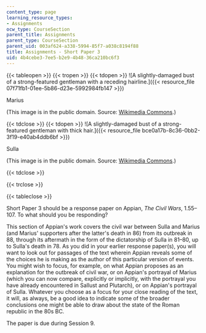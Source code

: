 ```yaml
---
content_type: page
learning_resource_types:
- Assignments
ocw_type: CourseSection
parent_title: Assignments
parent_type: CourseSection
parent_uid: 003af624-a338-5994-85f7-a038c8194f88
title: Assignments - Short Paper 3
uid: 4b4cebe3-7ee5-b2e9-4b48-36ca210bc6f3
---
```


{{< tableopen >}}
{{< tropen >}}
{{< tdopen >}}
![A slightly-damaged bust of a strong-featured gentleman with a receding hairline.]({{< resource_file 07f71fb1-01ee-5b86-d23e-5992984fb147 >}})

Marius

(This image is in the public domain. Source: [Wikimedia Commons](https://commons.wikimedia.org/wiki/File:Marius_Glyptothek_Munich_319.jpg).)


{{< tdclose >}}
{{< tdopen >}}
![A slightly-damaged bust of a strong-featured gentleman with thick hair.]({{< resource_file bce0a17b-8c36-0bb2-3f19-e40ab4ddb6bf >}})

Sulla

(This image is in the public domain. Source: [Wikimedia Commons](https://commons.wikimedia.org/wiki/File:Sulla_Glyptothek_Munich_309.jpg).)


{{< tdclose >}}

{{< trclose >}}

{{< tableclose >}}

Short Paper 3 should be a response paper on Appian, _The Civil Wars_, 1.55–107. To what should you be responding?

This section of Appian's work covers the civil war between Sulla and Marius (and Marius' supporters after the latter's death in 86) from its outbreak in 88, through its aftermath in the form of the dictatorship of Sulla in 81–80, up to Sulla's death in 78. As you did in your earlier response paper(s), you will want to look out for passages of the text wherein Appian reveals some of the choices he is making as the author of this particular version of events. You might wish to focus, for example, on what Appian proposes as an explanation for the outbreak of civil war, or on Appian's portrayal of Marius (which you can now compare, explicitly or implicitly, with the portrayal you have already encountered in Sallust and Plutarch), or on Appian's portrayal of Sulla. Whatever you choose as a focus for your close reading of the text, it will, as always, be a good idea to indicate some of the broader conclusions one might be able to draw about the state of the Roman republic in the 80s BC.

The paper is due during Session 9.